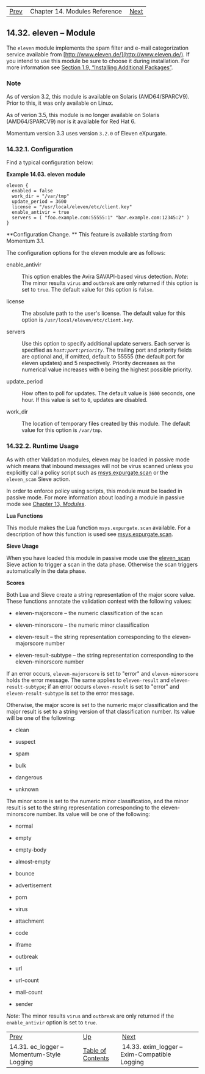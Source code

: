 |     |     |     |
| --- | --- | --- |
| [Prev](modules.ec_logger)  | Chapter 14. Modules Reference |  [Next](modules.exim_logger.php) |

## 14.32. eleven – Module

<a class="indexterm" name="idp19869280"></a>

The `eleven` module implements the spam filter and e-mail categorization service available from [http://www.eleven.de/](http://www.eleven.de/). If you intend to use this module be sure to choose it during installation. For more information see [Section 1.9, “Installing Additional Packages”](install.additional.packages "1.9. Installing Additional Packages").

### Note

As of version 3.2, this module is available on Solaris (AMD64/SPARCV9). Prior to this, it was only available on Linux.

As of verion 3.5, this module is no longer available on Solaris (AMD64/SPARCV9) nor is it available for Red Hat 6.

Momentum version 3.3 uses version `3.2.0` of Eleven eXpurgate.

### 14.32.1. Configuration

Find a typical configuration below:

<a name="example.eleven3"></a>

**Example 14.63. eleven module**

```
eleven {
  enabled = false
  work_dir = "/var/tmp"
  update_period = 3600
  license = "/usr/local/eleven/etc/client.key"
  enable_antivir = true
  servers = ( "foo.example.com:55555:1" "bar.example.com:12345:2" )
}
```

**Configuration Change. ** This feature is available starting from Momentum 3.1.

The configuration options for the eleven module are as follows:

<dl className="variablelist">

<dt>enable_antivir</dt>

<dd>

This option enables the Avira SAVAPI-based virus detection. *Note*: The minor results `virus` and `outbreak` are only returned if this option is set to `true`. The default value for this option is `false`.

</dd>

<dt>license</dt>

<dd>

The absolute path to the user's license. The default value for this option is `/usr/local/eleven/etc/client.key`.

</dd>

<dt>servers</dt>

<dd>

Use this option to specify additional update servers. Each server is specified as *`host:port:priority`*. The trailing port and priority fields are optional and, if omitted, default to 55555 (the default port for eleven updates) and 5 respectively. Priority decreases as the numerical value increases with `0` being the highest possible priority.

</dd>

<dt>update_period</dt>

<dd>

How often to poll for updates. The default value is `3600` seconds, one hour. If this value is set to `0`, updates are disabled.

</dd>

<dt>work_dir</dt>

<dd>

The location of temporary files created by this module. The default value for this option is `/var/tmp`.

</dd>

</dl>

### 14.32.2. Runtime Usage

As with other Validation modules, eleven may be loaded in passive mode which means that inbound messages will not be virus scanned unless you explicitly call a policy script such as [msys.expurgate.scan](lua.ref.msys.expurgate.scan "msys.expurgate.scan") or the `eleven_scan` Sieve action.

In order to enforce policy using scripts, this module must be loaded in passive mode. For more information about loading a module in passive mode see [Chapter 13, *Modules*](modules.overview "Chapter 13. Modules").

**Lua Functions**

This module makes the Lua function `msys.expurgate.scan` available. For a description of how this function is used see [msys.expurgate.scan](lua.ref.msys.expurgate.scan "msys.expurgate.scan").

**Sieve Usage**

When you have loaded this module in passive mode use the [eleven_scan](sieve.ref.eleven_scan "eleven_scan") Sieve action to trigger a scan in the data phase. Otherwise the scan triggers automatically in the data phase.

**Scores**

Both Lua and Sieve create a string representation of the major score value. These functions annotate the validation context with the following values:

*   eleven-majorscore – the numeric classification of the scan

*   eleven-minorscore – the numeric minor classification

*   eleven-result – the string representation corresponding to the eleven-majorscore number

*   eleven-result-subtype – the string representation corresponding to the eleven-minorscore number

If an error occurs, `eleven-majorscore` is set to "error" and `eleven-minorscore` holds the error message. The same applies to `eleven-result` and `eleven-result-subtype`; if an error occurs `eleven-result` is set to "error" and `eleven-result-subtype` is set to the error message.

Otherwise, the major score is set to the numeric major classification and the major result is set to a string version of that classification number. Its value will be one of the following:

*   clean

*   suspect

*   spam

*   bulk

*   dangerous

*   unknown

The minor score is set to the numeric minor classification, and the minor result is set to the string representation corresponding to the eleven-minorscore number. Its value will be one of the following:

*   normal

*   empty

*   empty-body

*   almost-empty

*   bounce

*   advertisement

*   porn

*   virus

*   attachment

*   code

*   iframe

*   outbreak

*   url

*   url-count

*   mail-count

*   sender

*Note*: The minor results `virus` and `outbreak` are only returned if the `enable_antivir` option is set to `true`.

|     |     |     |
| --- | --- | --- |
| [Prev](modules.ec_logger)  | [Up](modules.php) |  [Next](modules.exim_logger.php) |
| 14.31. ec_logger – Momentum-Style Logging  | [Table of Contents](index) |  14.33. exim_logger – Exim-Compatible Logging |
